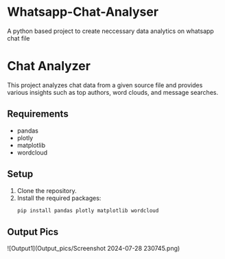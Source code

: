 # Whatsapp-Chat-Analyser
A python based project to create neccessary data analytics on whatsapp chat file

# Chat Analyzer

This project analyzes chat data from a given source file and provides various insights such as top authors, word clouds, and message searches.

## Requirements

- pandas
- plotly
- matplotlib
- wordcloud

## Setup

1. Clone the repository.
2. Install the required packages:
   ```bash
   pip install pandas plotly matplotlib wordcloud
## Output Pics
![Output1](Output_pics/Screenshot 2024-07-28 230745.png)
